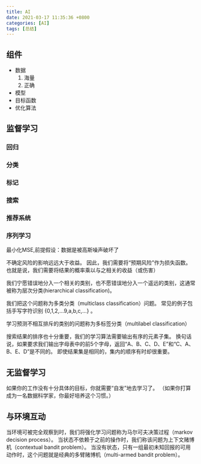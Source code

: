 ```yaml
---
title: AI
date: 2021-03-17 11:35:36 +0800
categories: [AI]
tags: [总结]
---
```


## 组件

* 数据
    1. 海量
    2. 正确
* 模型
* 目标函数
* 优化算法

## 监督学习
### 回归
### 分类
### 标记
### 搜索
### 推荐系统
### 序列学习

最小化MSE,前提假设：数据是被高斯噪声破坏了

不确定风险的影响远远大于收益。 因此，我们需要将“预期风险”作为损失函数。 也就是说，我们需要将结果的概率乘以与之相关的收益（或伤害）

我们宁愿错误地分入一个相关的类别，也不愿错误地分入一个遥远的类别，这通常被称为层次分类(hierarchical classification)。 

我们把这个问题称为多类分类（multiclass classification）问题。 常见的例子包括手写字符识别  {0,1,2,...9,a,b,c,...} 。

学习预测不相互排斥的类别的问题称为多标签分类（multilabel classification）

搜索结果的排序也十分重要，我们的学习算法需要输出有序的元素子集。 换句话说，如果要求我们输出字母表中的前5个字母，返回“A、B、C、D、E”和“C、A、B、E、D”是不同的。 即使结果集是相同的，集内的顺序有时却很重要。


## 无监督学习
如果你的工作没有十分具体的目标，你就需要“自发”地去学习了。 （如果你打算成为一名数据科学家，你最好培养这个习惯。）

## 与环境互动
当环境可被完全观察到时，我们将强化学习问题称为马尔可夫决策过程（markov decision process）。 当状态不依赖于之前的操作时，我们称该问题为上下文赌博机（contextual bandit problem）。 当没有状态，只有一组最初未知回报的可用动作时，这个问题就是经典的多臂赌博机（multi-armed bandit problem）。

